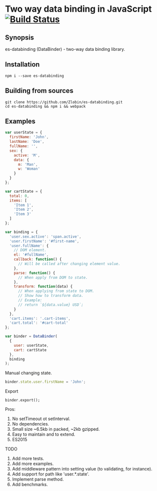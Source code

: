 # Two way data binding in JavaScript [![Build Status](https://travis-ci.org/Zlobin/es-databinding.png?branch=master)](https://travis-ci.org/Zlobin/es-databinding)

## Synopsis

es-databinding (DataBinder) - two-way data binding library.

## Installation

`npm i --save es-databinding`

## Building from sources

`git clone https://github.com/Zlobin/es-databinding.git`<br>
`cd es-databinding && npm i && webpack`<br>

## Examples

```js
var userState = {
  firstName: 'John',
  lastName: 'Doe',
  fullName: '',
  sex: {
    active: 'M',
    data: {
      m: 'Man',
      w: 'Woman'
    }
  }
};

var cartState = {
  total: 0,
  items: [
    'Item 1',
    'Item 2',
    'Item 3'
  ]
};

var binding = {
  'user.sex.active': 'span.active',
  'user.firstName': '#first-name',
  'user.fullName': {
    // DOM element.
    el: '#fullName',
    callback: function() {
      // Will be called after changing element value.
    },
    parse: function() {
      // When apply from DOM to state.
    },
    transform: function(data) {
      // When applying from state to DOM.
      // Show how to transform data.
      // Example:
      // return `${data.value} USD`;
    }
  },
  'cart.items': '.cart-items',
  'cart.total': '#cart-total'
};

var binder = DataBinder(
  {
    user: userState,
    cart: cartState
  },
  binding
);
```

Manual changing state.
```js
binder.state.user.firstName = 'John';
```

Export
```
binder.export();
```

Pros:
1. No setTimeout ot setInterval.
2. No dependencies.
3. Small size ~6.5kb in packed, ~2kb gzipped.
4. Easy to maintain and to extend.
5. ES2015

TODO

1. Add more tests.
2. Add more examples.
3. Add middleware pattern into setting value (to validating, for instance).
4. Add support for path like 'user.*.state'.
5. Implement parse method.
6. Add benchmarks.
